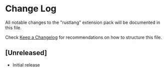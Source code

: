 # Change Log

All notable changes to the "rustlang" extension pack will be documented in this file.

Check [Keep a Changelog](http://keepachangelog.com/) for recommendations on how to structure this file.

## [Unreleased]

- Initial release
